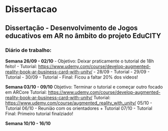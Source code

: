 # Dissertacao
## Dissertação - Desenvolvimento de Jogos educativos em AR no âmbito do projeto EduCITY
### Diário de trabalho:
  <b>Semana 26/09 - 02/10</b>
    - Objetivo: Deixar praticamente o tutorial de 18h feito!
    - Tutorial: https://www.udemy.com/course/develop-augmented-reality-book-ar-business-card-with-unity/
      - 28/09 - Tutorial
      - 29/09 - Tutorial
      - 30/09 - Tutorial
    - Final: Ficou a faltar 20% dos videos!
    
  <b>Semana 03/10 - 09/10</b>
    Objetivo: Terminar o tutorial e começar outro focado em ARCore
    Tutorial: https://www.udemy.com/course/develop-augmented-reality-book-ar-business-card-with-unity/
    Tutorial: https://www.udemy.com/course/augmented_reality_with_unity/
      05/10 - Tutorial
      06/10 - Reunião com os orientadores + Tutorial
      07/10 - Tutorial
    Final: Primeiro tutorial finalziado!
  
   <b> Semana 10/10 - 16/10</b>
  
